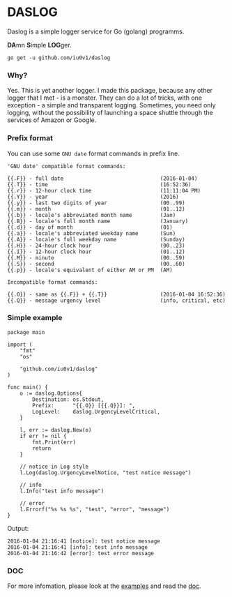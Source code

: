 # DASLOG

Daslog is a simple logger service for Go (golang) programms.

**DA**mn **S**imple **LOG**ger.

```
go get -u github.com/iu0v1/daslog
```

### Why?
Yes. This is yet another logger. I made this package, because any other logger that I met - is a monster. They can do a lot of tricks, with one exception - a simple and transparent logging. Sometimes, you need only logging, without the possibility of launching a space shuttle through the services of Amazon or Google.

### Prefix format
You can use some `GNU date` format commands in prefix line.
```
'GNU date' compatible format commands:

{{.F}} - full date                               (2016-01-04)
{{.T}} - time                                    (16:52:36)
{{.r}} - 12-hour clock time                      (11:11:04 PM)
{{.Y}} - year                                    (2016)
{{.y}} - last two digits of year                 (00..99)
{{.m}} - month                                   (01..12)
{{.b}} - locale's abbreviated month name         (Jan)
{{.B}} - locale's full month name                (January)
{{.d}} - day of month                            (01)
{{.a}} - locale's abbreviated weekday name       (Sun)
{{.A}} - locale's full weekday name              (Sunday)
{{.H}} - 24-hour clock hour                      (00..23)
{{.I}} - 12-hour clock hour                      (01..12)
{{.M}} - minute                                  (00..59)
{{.S}} - second                                  (00..60)
{{.p}} - locale's equivalent of either AM or PM  (AM)

Incompatible format commands:

{{.O}} - same as {{.F}} + {{.T}}                 (2016-01-04 16:52:36)
{{.Q}} - message urgency level                   (info, critical, etc)

```

### Simple example
```
package main

import (
	"fmt"
	"os"

	"github.com/iu0v1/daslog"
)

func main() {
	o := daslog.Options{
		Destination: os.Stdout,
		Prefix:      "{{.O}} [{{.Q}}]: ",
		LogLevel:    daslog.UrgencyLevelCritical,
	}

	l, err := daslog.New(o)
	if err != nil {
		fmt.Print(err)
		return
	}

	// notice in Log style
	l.Log(daslog.UrgencyLevelNotice, "test notice message")

	// info
	l.Info("test info message")

	// error
	l.Errorf("%s %s %s", "test", "error", "message")
}
```
Output:
```
2016-01-04 21:16:41 [notice]: test notice message
2016-01-04 21:16:41 [info]: test info message
2016-01-04 21:16:42 [error]: test error message
```

### DOC
For more infomation, please look at the [examples](https://github.com/iu0v1/daslog/tree/master/example) and read the [doc](http://godoc.org/github.com/iu0v1/daslog).
